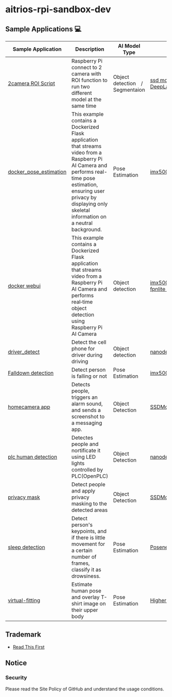 # aitrios-rpi-sandbox-dev

## Sample Applications 💻

<div align="center">
<p align="center">

  Sample Application  | Description | AI Model Type | Model Used 
-------------------- | -----------|--------------------|---------
[2camera ROI Script](./examples/20250124_2camera_ROI_Script) | Raspberry Pi connect to 2 camera with ROI function to run two different model at the same time| Object detection　/ Segmentaion | [ssd mobilenetv2 fpnlite 320x320 pp](https://github.com/raspberrypi/imx500-models/blob/main/imx500_network_ssd_mobilenetv2_fpnlite_320x320_pp.rpk) [DeepLabv3Plus](https://github.com/raspberrypi/imx500-models/blob/main/imx500_network_deeplabv3plus.rpk) 
[docker_pose_estimation](./examples/docker_pose_estimation) | This example contains a Dockerized Flask application that streams video from a Raspberry Pi AI Camera and performs real-time pose estimation, ensuring user privacy by displaying only skeletal information on a neutral background. | Pose Estimation | [imx500_network_higherhrnet_coco.rpk](https://github.com/raspberrypi/imx500-models/blob/main/imx500_network_higherhrnet_coco.rpk) 
[docker webui](./examples/docker_webui) | This example contains a Dockerized Flask application that streams video from a Raspberry Pi AI Camera and performs real‑time object detection using Raspberry Pi AI Camera | Object detection | [imx500 network ssd mobilenetv2 fpnlite 320x320_pp](https://github.com/raspberrypi/imx500-models/blob/main/imx500_network_ssd_mobilenetv2_fpnlite_320x320_pp.rpk) 
[driver_detect](./examples/driver_detect) | Detect the cell phone for driver during driving| Object detection | [nanodet_plus_416x416_pp](https://github.com/raspberrypi/imx500-models/blob/main/imx500_network_nanodet_plus_416x416_pp.rpk)
[Falldown detection](./examples/falldown-detection) | Detect person is falling or not | Pose Estimation | [imx500_network_higherhrnet_coco.rpk](https://github.com/raspberrypi/imx500-models/blob/main/imx500_network_higherhrnet_coco.rpk)
[homecamera app](./examples/homecamera-app) | Detects people, triggers an alarm sound, and sends a screenshot to a messaging app. | Object Detection | [SSDMobileNetV2FPNLite320x320](https://github.com/raspberrypi/imx500-models/blob/main/imx500_network_ssd_mobilenetv2_fpnlite_320x320_pp.rpk) 
[plc human detection](./examples/plc_human_detection) | Detectes people and nortificate it using LED lights controlled by PLC(OpenPLC)| Object Detection | [nanodet plus 416x416](https://github.com/raspberrypi/imx500-models/blob/main/imx500_network_nanodet_plus_416x416.rpk) 
[privacy mask](./examples/privacy-mask) | Detect people and apply privacy masking to the detected areas | Object Detection | [SSDMobileNetV2FPNLite320x320](https://github.com/raspberrypi/imx500-models/blob/main/imx500_network_ssd_mobilenetv2_fpnlite_320x320_pp.rpk)
[sleep detection ](./examples/sleep-detection) | Detect person's keypoints, and if there is little movement for a certain number of frames, classify it as drowsiness. | Pose Estimation | [Posenet](https://github.com/raspberrypi/imx500-models/blob/main/imx500_network_posenet.rpk)
[virtual-fitting](./examples/virtual-fitting) | Estimate human pose and overlay T-shirt image on their upper body | Pose Estimation | [HigherHRNet](https://github.com/raspberrypi/imx500-models/blob/main/imx500_network_higherhrnet_coco.rpk) 
</p>    
</div>

## Trademark

- [Read This First](https://developer.aitrios.sony-semicon.com/en/documents/read-this-first)

## Notice

### Security

Please read the Site Policy of GitHub and understand the usage conditions.
